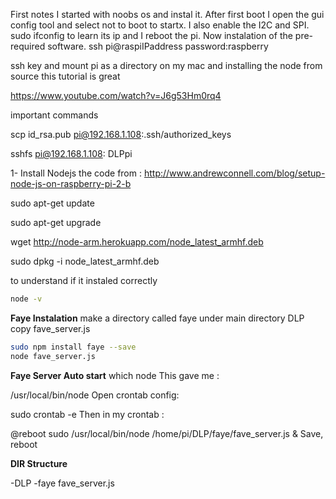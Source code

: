 First notes
I started with noobs os and instal it. After first boot I open the gui config tool and select not to boot to startx. I also enable the I2C and
SPI. 
sudo ifconfig to learn its ip and I reboot the pi.
Now instalation of the pre-required software.
ssh pi@raspiIPaddress
password:raspberry

ssh key and mount pi as a directory on my mac and installing the node from source this tutorial is great

https://www.youtube.com/watch?v=J6g53Hm0rq4

important commands

scp id_rsa.pub pi@192.168.1.108:.ssh/authorized_keys

sshfs pi@192.168.1.108: DLPpi



1- Install Nodejs 
the code from :
http://www.andrewconnell.com/blog/setup-node-js-on-raspberry-pi-2-b


sudo apt-get update

sudo apt-get upgrade

wget http://node-arm.herokuapp.com/node_latest_armhf.deb

sudo dpkg -i node_latest_armhf.deb



to understand if it instaled correctly
```sh
node -v
```

**Faye Instalation**
make a directory called faye under main directory DLP
copy fave_server.js
```sh
sudo npm install faye --save
node fave_server.js
```
**Faye Server Auto start**
which node
This gave me :

/usr/local/bin/node
Open crontab config:

sudo crontab -e
Then in my crontab :

@reboot sudo /usr/local/bin/node /home/pi/DLP/faye/fave_server.js & 
Save, reboot



**DIR Structure**

-DLP
  -faye
    fave_server.js
    
    
